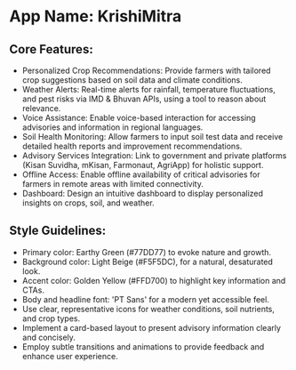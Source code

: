 # **App Name**: KrishiMitra

## Core Features:

- Personalized Crop Recommendations: Provide farmers with tailored crop suggestions based on soil data and climate conditions.
- Weather Alerts: Real-time alerts for rainfall, temperature fluctuations, and pest risks via IMD & Bhuvan APIs, using a tool to reason about relevance.
- Voice Assistance: Enable voice-based interaction for accessing advisories and information in regional languages.
- Soil Health Monitoring: Allow farmers to input soil test data and receive detailed health reports and improvement recommendations.
- Advisory Services Integration: Link to government and private platforms (Kisan Suvidha, mKisan, Farmonaut, AgriApp) for holistic support.
- Offline Access: Enable offline availability of critical advisories for farmers in remote areas with limited connectivity.
- Dashboard: Design an intuitive dashboard to display personalized insights on crops, soil, and weather.

## Style Guidelines:

- Primary color: Earthy Green (#77DD77) to evoke nature and growth.
- Background color: Light Beige (#F5F5DC), for a natural, desaturated look.
- Accent color: Golden Yellow (#FFD700) to highlight key information and CTAs.
- Body and headline font: 'PT Sans' for a modern yet accessible feel.
- Use clear, representative icons for weather conditions, soil nutrients, and crop types.
- Implement a card-based layout to present advisory information clearly and concisely.
- Employ subtle transitions and animations to provide feedback and enhance user experience.